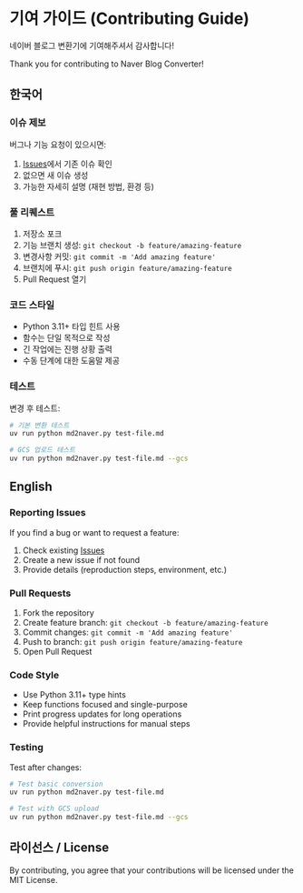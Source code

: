# 기여 가이드 (Contributing Guide)

네이버 블로그 변환기에 기여해주셔서 감사합니다!

Thank you for contributing to Naver Blog Converter!

## 한국어

### 이슈 제보

버그나 기능 요청이 있으시면:
1. [Issues](https://github.com/juliuschun/naver-blog-converter/issues)에서 기존 이슈 확인
2. 없으면 새 이슈 생성
3. 가능한 자세히 설명 (재현 방법, 환경 등)

### 풀 리퀘스트

1. 저장소 포크
2. 기능 브랜치 생성: `git checkout -b feature/amazing-feature`
3. 변경사항 커밋: `git commit -m 'Add amazing feature'`
4. 브랜치에 푸시: `git push origin feature/amazing-feature`
5. Pull Request 열기

### 코드 스타일

- Python 3.11+ 타입 힌트 사용
- 함수는 단일 목적으로 작성
- 긴 작업에는 진행 상황 출력
- 수동 단계에 대한 도움말 제공

### 테스트

변경 후 테스트:
```bash
# 기본 변환 테스트
uv run python md2naver.py test-file.md

# GCS 업로드 테스트
uv run python md2naver.py test-file.md --gcs
```

## English

### Reporting Issues

If you find a bug or want to request a feature:
1. Check existing [Issues](https://github.com/juliuschun/naver-blog-converter/issues)
2. Create a new issue if not found
3. Provide details (reproduction steps, environment, etc.)

### Pull Requests

1. Fork the repository
2. Create feature branch: `git checkout -b feature/amazing-feature`
3. Commit changes: `git commit -m 'Add amazing feature'`
4. Push to branch: `git push origin feature/amazing-feature`
5. Open Pull Request

### Code Style

- Use Python 3.11+ type hints
- Keep functions focused and single-purpose
- Print progress updates for long operations
- Provide helpful instructions for manual steps

### Testing

Test after changes:
```bash
# Test basic conversion
uv run python md2naver.py test-file.md

# Test with GCS upload
uv run python md2naver.py test-file.md --gcs
```

## 라이선스 / License

By contributing, you agree that your contributions will be licensed under the MIT License.
